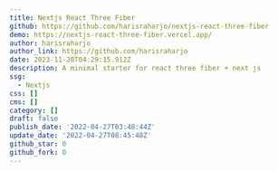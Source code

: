 ```yaml
---
title: Nextjs React Three Fiber
github: https://github.com/harisraharjo/nextjs-react-three-fiber
demo: https://nextjs-react-three-fiber.vercel.app/
author: harisraharjo
author_link: https://github.com/harisraharjo
date: 2023-11-28T04:29:15.912Z
description: A minimal starter for react three fiber + next js
ssg:
  - Nextjs
css: []
cms: []
category: []
draft: false
publish_date: '2022-04-27T03:48:44Z'
update_date: '2022-04-27T08:45:48Z'
github_star: 0
github_fork: 0
---
```

